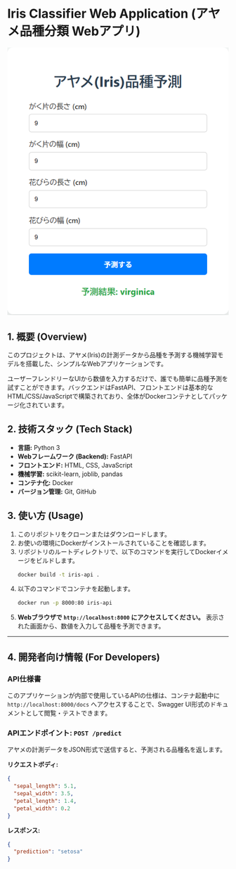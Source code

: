 # Iris Classifier Web Application (アヤメ品種分類 Webアプリ)

![アプリケーションのスクリーンショット](./アプリ画面.png)

## 1. 概要 (Overview)

このプロジェクトは、アヤメ(Iris)の計測データから品種を予測する機械学習モデルを搭載した、シンプルなWebアプリケーションです。

ユーザーフレンドリーなUIから数値を入力するだけで、誰でも簡単に品種予測を試すことができます。バックエンドはFastAPI、フロントエンドは基本的なHTML/CSS/JavaScriptで構築されており、全体がDockerコンテナとしてパッケージ化されています。

## 2. 技術スタック (Tech Stack)

* **言語:** Python 3
* **Webフレームワーク (Backend):** FastAPI
* **フロントエンド:** HTML, CSS, JavaScript
* **機械学習:** scikit-learn, joblib, pandas
* **コンテナ化:** Docker
* **バージョン管理:** Git, GitHub

## 3. 使い方 (Usage)

1.  このリポジトリをクローンまたはダウンロードします。
2.  お使いの環境にDockerがインストールされていることを確認します。
3.  リポジトリのルートディレクトリで、以下のコマンドを実行してDockerイメージをビルドします。
    ```bash
    docker build -t iris-api .
    ```
4.  以下のコマンドでコンテナを起動します。
    ```bash
    docker run -p 8000:80 iris-api
    ```
5.  **Webブラウザで `http://localhost:8000` にアクセスしてください。** 表示された画面から、数値を入力して品種を予測できます。

---

## 4. 開発者向け情報 (For Developers)

### API仕様書

このアプリケーションが内部で使用しているAPIの仕様は、コンテナ起動中に `http://localhost:8000/docs` へアクセスすることで、Swagger UI形式のドキュメントとして閲覧・テストできます。

### APIエンドポイント: `POST /predict`

アヤメの計測データをJSON形式で送信すると、予測される品種名を返します。

**リクエストボディ:**
```json
{
  "sepal_length": 5.1,
  "sepal_width": 3.5,
  "petal_length": 1.4,
  "petal_width": 0.2
}
```

**レスポンス:**
```json
{
  "prediction": "setosa"
}
